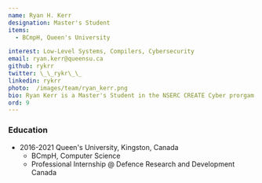 ```yaml
---
name: Ryan H. Kerr
designation: Master's Student
items:
  - BCmpH, Queen's University

interest: Low-Level Systems, Compilers, Cybersecurity
email: ryan.kerr@queensu.ca
github: rykrr
twitter: \_\_rykr\_\_
linkedin: rykrr
photo:  /images/team/ryan_kerr.png
bio: Ryan Kerr is a Master's Student in the NSERC CREATE Cyber prorgam at the Queen's School of Computing. His background is primarily in low-level systems and cybersecurity. His research focus is on the applications of AI within network security and is supported by Defence Research and Development Canada (DRDC).
ord: 9
---
```


### Education

- 2016-2021 Queen's University, Kingston, Canada
  - BCmpH, Computer Science
  - Professional Internship @ Defence Research and Development Canada
